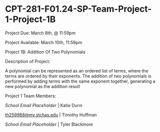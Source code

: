 # CPT-281-F01.24-SP-Team-Project-1-Project-1B

Project Due: March 8th, @ 11:59pm

Project Available: March 10th, 11:59pm

Project 1B: Addition Of Two Polynomials

Description of Project: 

A polynomial can be represented as an ordered list of terms, where the terms are ordered by their
exponents. The addition of two polynomials is performed by adding terms with the same exponent
together, generating a new polynomial as the addition result

Project 1 Team Members:

*School Email Placeholder* | Katie Dunn

th259988@my.stchas.edu | Timothy Huffman

*School Email Placeholder* | Tyler Blackmore

